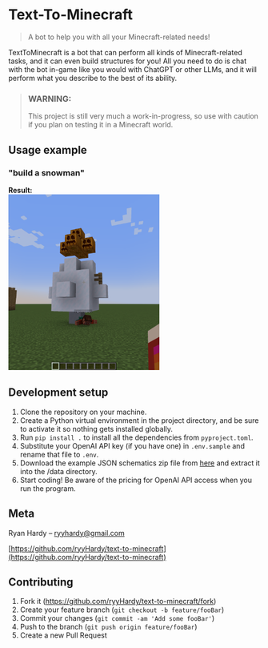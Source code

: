 # Text-To-Minecraft
>
> A bot to help you with all your Minecraft-related needs!

TextToMinecraft is a bot that can perform all kinds of Minecraft-related tasks, and it can even build structures for you! All you need to do is chat with the bot in-game like you would with ChatGPT or other LLMs, and it will perform what you describe to the best of its ability.

> ### WARNING:
> 
> This project is still very much a work-in-progress, so use with caution if you plan on testing it in a Minecraft world.
<!--
![](header.png)

## Installation

OS X & Linux:

```sh
npm install my-crazy-module --save
```

Windows:

```sh
edit autoexec.bat
```
-->
## Usage example

### "build a snowman"

**Result:**\
<img src="assets/he_built_a_snowman.png" width=60%>

## Development setup

1. Clone the repository on your machine.
2. Create a Python virtual environment in the project directory, and be sure to activate it so nothing gets installed globally.
3. Run ``pip install .`` to install all the dependencies from ``pyproject.toml``.
4. Substitute your OpenAI API key (if you have one) in ``.env.sample`` and rename that file to ``.env``.
5. Download the example JSON schematics zip file from [here](https://drive.google.com/drive/folders/1q03E-f1bOjCPomgHZ7Lgc39NZP9RZczs?usp=sharing) and extract it into the /data directory.
6. Start coding! Be aware of the pricing for OpenAI API access when you run the program.
<!--
## Release History

* 0.2.1
  * CHANGE: Update docs (module code remains unchanged)
* 0.2.0
  * CHANGE: Remove `setDefaultXYZ()`
  * ADD: Add `init()`
* 0.1.1
  * FIX: Crash when calling `baz()` (Thanks @GenerousContributorName!)
* 0.1.0
  * The first proper release
  * CHANGE: Rename `foo()` to `bar()`
* 0.0.1
  * Work in progress
-->
## Meta

Ryan Hardy – <ryyhardy@gmail.com>

[https://github.com/ryyHardy/text-to-minecraft](https://github.com/ryyHardy/text-to-minecraft)

## Contributing

1. Fork it (<https://github.com/ryyHardy/text-to-minecraft/fork>)
2. Create your feature branch (`git checkout -b feature/fooBar`)
3. Commit your changes (`git commit -am 'Add some fooBar'`)
4. Push to the branch (`git push origin feature/fooBar`)
5. Create a new Pull Request
